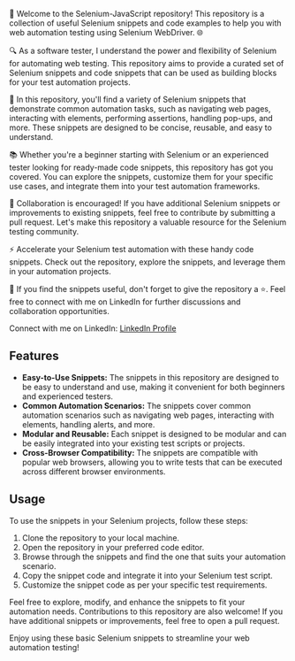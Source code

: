🚀 Welcome to the Selenium-JavaScript repository! This repository is a collection of useful Selenium snippets and code examples to help you with web automation testing using Selenium WebDriver. 🌐

🔍 As a software tester, I understand the power and flexibility of Selenium for automating web testing. This repository aims to provide a curated set of Selenium snippets and code snippets that can be used as building blocks for your test automation projects.

🧩 In this repository, you'll find a variety of Selenium snippets that demonstrate common automation tasks, such as navigating web pages, interacting with elements, performing assertions, handling pop-ups, and more. These snippets are designed to be concise, reusable, and easy to understand.

📚 Whether you're a beginner starting with Selenium or an experienced tester looking for ready-made code snippets, this repository has got you covered. You can explore the snippets, customize them for your specific use cases, and integrate them into your test automation frameworks.

🤝 Collaboration is encouraged! If you have additional Selenium snippets or improvements to existing snippets, feel free to contribute by submitting a pull request. Let's make this repository a valuable resource for the Selenium testing community.

⚡️ Accelerate your Selenium test automation with these handy code snippets. Check out the repository, explore the snippets, and leverage them in your automation projects.

🌟 If you find the snippets useful, don't forget to give the repository a ⭐️. Feel free to connect with me on LinkedIn for further discussions and collaboration opportunities.

Connect with me on LinkedIn: [LinkedIn Profile](https://www.linkedin.com/in/hasanazeerkhan/)


## Features

- **Easy-to-Use Snippets:** The snippets in this repository are designed to be easy to understand and use, making it convenient for both beginners and experienced testers.
- **Common Automation Scenarios:** The snippets cover common automation scenarios such as navigating web pages, interacting with elements, handling alerts, and more.
- **Modular and Reusable:** Each snippet is designed to be modular and can be easily integrated into your existing test scripts or projects.
- **Cross-Browser Compatibility:** The snippets are compatible with popular web browsers, allowing you to write tests that can be executed across different browser environments.

## Usage

To use the snippets in your Selenium projects, follow these steps:

1. Clone the repository to your local machine.
2. Open the repository in your preferred code editor.
3. Browse through the snippets and find the one that suits your automation scenario.
4. Copy the snippet code and integrate it into your Selenium test script.
5. Customize the snippet code as per your specific test requirements.

Feel free to explore, modify, and enhance the snippets to fit your automation needs. Contributions to this repository are also welcome! If you have additional snippets or improvements, feel free to open a pull request.

Enjoy using these basic Selenium snippets to streamline your web automation testing!

